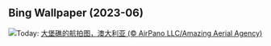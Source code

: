 ## Bing Wallpaper (2023-06)
![](https://www.bing.com/th?id=OHR.ReefAwareness_ZH-CN8840949729_UHD.jpg&w=1000)Today: [大堡礁的航拍图，澳大利亚 (© AirPano LLC/Amazing Aerial Agency)](https://www.bing.com/th?id=OHR.ReefAwareness_ZH-CN8840949729_UHD.jpg)